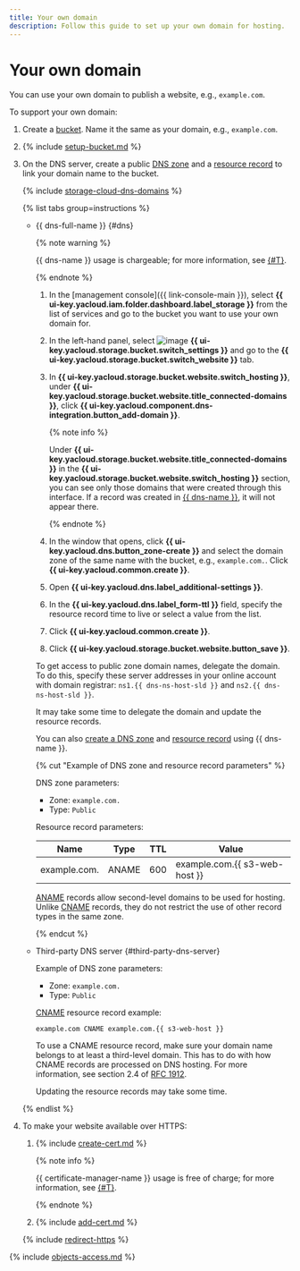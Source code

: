 ```yaml
---
title: Your own domain
description: Follow this guide to set up your own domain for hosting.
---
```


# Your own domain

You can use your own domain to publish a website, e.g., `example.com`.

To support your own domain:

1. Create a [bucket](../buckets/create.md). Name it the same as your domain, e.g., `example.com`.
1. {% include [setup-bucket.md](../../../_includes/storage/setup-bucket.md) %}
1. On the DNS server, create a public [DNS zone](../../../dns/concepts/dns-zone.md) and a [resource record](../../../dns/concepts/resource-record.md) to link your domain name to the bucket.

   {% include [storage-cloud-dns-domains](../../_includes_service/storage-cloud-dns-domains.md) %}

    {% list tabs group=instructions %}

    - {{ dns-full-name }} {#dns}

      {% note warning %}

      {{ dns-name }} usage is chargeable; for more information, see [{#T}](../../../dns/pricing.md).

      {% endnote %}

      1. In the [management console]({{ link-console-main }}), select **{{ ui-key.yacloud.iam.folder.dashboard.label_storage }}** from the list of services and go to the bucket you want to use your own domain for.
      1. In the left-hand panel, select ![image](../../../_assets/console-icons/wrench.svg) **{{ ui-key.yacloud.storage.bucket.switch_settings }}** and go to the **{{ ui-key.yacloud.storage.bucket.switch_website }}** tab.
      1. In **{{ ui-key.yacloud.storage.bucket.website.switch_hosting }}**, under **{{ ui-key.yacloud.storage.bucket.website.title_connected-domains }}**, click **{{ ui-key.yacloud.component.dns-integration.button_add-domain }}**.

          {% note info %}

          Under **{{ ui-key.yacloud.storage.bucket.website.title_connected-domains }}** in the **{{ ui-key.yacloud.storage.bucket.website.switch_hosting }}** section, you can see only those domains that were created through this interface. If a record was created in [{{ dns-name }}](../../../dns/quickstart.md), it will not appear there.

          {% endnote %}

      1. In the window that opens, click **{{ ui-key.yacloud.dns.button_zone-create }}** and select the domain zone of the same name with the bucket, e.g., `example.com.`. Click **{{ ui-key.yacloud.common.create }}**.
      1. Open **{{ ui-key.yacloud.dns.label_additional-settings }}**.
      1. In the **{{ ui-key.yacloud.dns.label_form-ttl }}** field, specify the resource record time to live or select a value from the list.
      1. Click **{{ ui-key.yacloud.common.create }}**.
      1. Click **{{ ui-key.yacloud.storage.bucket.website.button_save }}**.

      To get access to public zone domain names, delegate the domain. To do this, specify these server addresses in your online account with domain registrar: `ns1.{{ dns-ns-host-sld }}` and `ns2.{{ dns-ns-host-sld }}`.

      It may take some time to delegate the domain and update the resource records.

      You can also [create a DNS zone](../../../dns/operations/zone-create-public.md) and [resource record](../../../dns/operations/resource-record-create) using {{ dns-name }}.

      {% cut "Example of DNS zone and resource record parameters" %}

      DNS zone parameters:
      * Zone: `example.com.`
      * Type: `Public`

      Resource record parameters:

      | Name          | Type   | TTL | Value                      |
      |--------------|-------|-----|-------------------------------|
      | example.com. | ANAME | 600 | example.com.{{ s3-web-host }} |

      [ANAME](../../../dns/concepts/resource-record.md#aname) records allow second-level domains to be used for hosting. Unlike [CNAME](../../../dns/concepts/resource-record.md#cname) records, they do not restrict the use of other record types in the same zone. 

      {% endcut %}

    - Third-party DNS server {#third-party-dns-server}

      Example of DNS zone parameters:
      * Zone: `example.com.`
      * Type: `Public`

      [CNAME](../../../dns/concepts/resource-record.md#cname) resource record example:

      ```text
      example.com CNAME example.com.{{ s3-web-host }}
      ```

      To use a CNAME resource record, make sure your domain name belongs to at least a third-level domain. This has to do with how CNAME records are processed on DNS hosting. For more information, see section 2.4 of [RFC 1912](https://www.ietf.org/rfc/rfc1912.txt).

      Updating the resource records may take some time.

    {% endlist %}


1. To make your website available over HTTPS:

    1. {% include [create-cert.md](../../../_includes/storage/create-cert.md) %}
       
       {% note info %}

       {{ certificate-manager-name }} usage is free of charge; for more information, see [{#T}](../../../certificate-manager/pricing.md).
       
       {% endnote %}
       
    1. {% include [add-cert.md](../../../_includes/storage/add-cert.md) %}

    {% include [redirect-https](../../../_includes/storage/redirect-https.md) %}


{% include [objects-access.md](../../../_includes/storage/objects-access.md) %}

